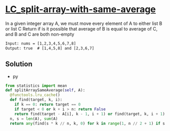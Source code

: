 # [LC_split-array-with-same-average](https://leetcode.com/problems/split-array-with-same-average)

In a given integer array A, we must move every element of A to either list B or list C
Return if is it possible that average of B is equal to average of C, and B and C are both non-empty

```txt
Input: nums = [1,2,3,4,5,6,7,8]
Output: true  # [1,4,5,8] and [2,3,6,7]
```

## Solution

* py

```py
from statistics import mean
def splitArraySameAverage(self, A):
  @functools.lru_cache()
  def find(target, k, i):
    if k == 0: return target == 0
    if target < 0 or k + i > n: return False
    return find(target - A[i], k - 1, i + 1) or find(target, k, i + 1)
  n, s = len(A), sum(A)
  return any(find(s * k // n, k, 0) for k in range(1, n // 2 + 1) if s * k % n == 0)
```
